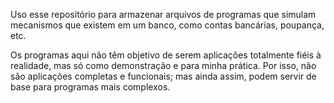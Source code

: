  Uso esse repositório para armazenar arquivos de programas que simulam mecanismos que existem em um banco, como contas bancárias, poupança, etc.

  Os programas aqui não têm objetivo de serem aplicações totalmente fiéis à realidade, mas só como demonstração e para minha prática.
Por isso, não são aplicações completas e funcionais; mas ainda assim, podem servir de base para programas mais complexos.
